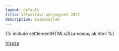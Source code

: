 ```yaml
---
layout: default
title: Választási névjegyzék 2022
description: Szamosújlak
---
```


{% include settlementHTMLs/Szamosuujlak.html %}

[Vissza](../)